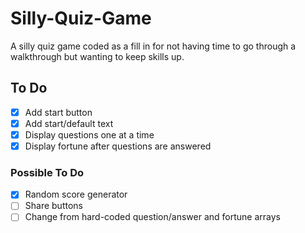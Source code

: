 # Silly-Quiz-Game
A silly quiz game coded as a fill in for not having time to go through a walkthrough but wanting to keep skills up.

## To Do
- [x] Add start button
- [x] Add start/default text
- [x] Display questions one at a time
- [x] Display fortune after questions are answered

### Possible To Do
- [x] Random score generator
- [ ] Share buttons
- [ ] Change from hard-coded question/answer and fortune arrays
